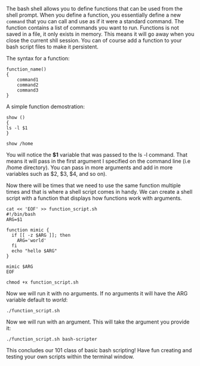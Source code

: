 The bash shell allows you to define functions that can be used from the shell prompt. When you define a function, you essentially define a new `command` that you can call and use as if it were a standard command. The function contains a list of commands you want to run. Functions is not saved in a file, it only exists in memory. This means it will go away when you close the current shll session. You can of course add a function to your bash script files to make it persistent. 

The syntax for a function:
```
function_name()
{
    command1
    command2
    command3
}
```

A simple function demostration:
```execute
show ()
{
ls -l $1    
}
```
```execute
show /home
```

You will notice the **$1** variable that was passed to the ls -l command. That means it will pass in the first argument I specified on the command line (i.e /home directory). You can pass in more arguments and add in more variables such as $2, $3, $4, and so on). 

Now there will be times that we need to use the same function multiple times and that is where a shell script comes in handy. We can create a shell script with a function that displays how functions work with arguments. 

```execute
cat << 'EOF' >> function_script.sh
#!/bin/bash
ARG=$1

function mimic {
  if [[ -z $ARG ]]; then
    ARG='world'
  fi
  echo "hello $ARG"
}

mimic $ARG
EOF
```

```execute
chmod +x function_script.sh
```

Now we will run it with no arguments. If no arguments it will have the ARG variable default to *world*:
```execute
./function_script.sh
```

Now we will run with an argument. This will take the argument you provide it:
```execute
./function_script.sh bash-scripter
```

This concludes our 101 class of basic bash scripting! Have fun creating and testing your own scripts within the terminal window.